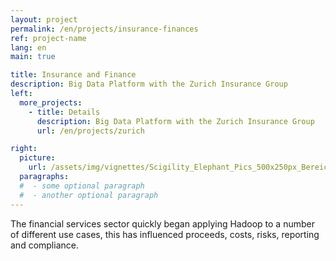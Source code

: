 ```yaml
---
layout: project
permalink: /en/projects/insurance-finances
ref: project-name
lang: en
main: true

title: Insurance and Finance
description: Big Data Platform with the Zurich Insurance Group
left:
  more_projects:
    - title: Details
      description: Big Data Platform with the Zurich Insurance Group
      url: /en/projects/zurich

right:
  picture:
    url: /assets/img/vignettes/Scigility_Elephant_Pics_500x250px_Bereich_4.jpg
  paragraphs:
  #  - some optional paragraph
  #  - another optional paragraph
---
```


The financial services sector quickly began applying Hadoop to a number of different use cases, this has influenced proceeds, costs, risks, reporting and compliance.  
